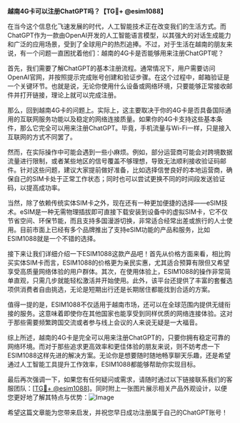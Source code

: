 **越南4G卡可以注册ChatGPT吗？【TG💪+ @esim1088】**

在当今这个信息化飞速发展的时代，人工智能技术正在改变我们的生活方式。而ChatGPT作为一款由OpenAI开发的人工智能语言模型，以其强大的对话生成能力和广泛的应用场景，受到了全球用户的热烈追捧。不过，对于生活在越南的朋友来说，有一个问题一直困扰着他们：越南的4G卡是否能够用来注册ChatGPT呢？

首先，我们需要了解ChatGPT的基本注册流程。通常情况下，用户需要访问OpenAI官网，并按照提示完成账号创建和验证步骤。在这个过程中，邮箱验证是一个关键环节。也就是说，无论你使用什么设备或网络环境，只要能够正常接收邮件并打开链接，理论上就可以完成注册。

那么，回到越南4G卡的问题上。实际上，这主要取决于你的4G卡是否具备国际通用的互联网服务功能以及稳定的网络连接质量。如果你的4G卡支持这些基本条件，那么它完全可以用来注册ChatGPT。毕竟，手机流量与Wi-Fi一样，只是接入互联网的方式不同罢了。

然而，在实际操作中可能会遇到一些小麻烦。例如，部分运营商可能会对跨境数据流量进行限制，或者某些地区的信号覆盖不够理想，导致无法顺利接收验证码邮件。针对这些问题，建议大家提前做好准备，比如选择信誉良好的本地运营商，确保自己的SIM卡处于正常工作状态；同时也可以尝试更换不同的时间段发送验证码，以提高成功率。

当然，除了依赖传统实体SIM卡之外，现在还有一种更加便捷的选择——eSIM技术。eSIM是一种无需物理插拔即可直接下载安装到设备中的虚拟SIM卡，它不仅节省空间、环保节能，而且支持多国漫游切换，非常适合经常出差或旅行的人士使用。目前市面上已经有多个品牌推出了支持eSIM功能的产品和服务，比如ESIM1088就是一个不错的选择。

接下来让我们详细介绍一下ESIM1088这款产品吧！首先从价格方面来看，相比购买实体SIM卡而言，ESIM1088的价格更为亲民实惠，尤其适合预算有限但又希望享受高质量网络体验的用户群体。其次，在使用体验上，ESIM1088的操作非常简单直观，只需几步就能轻松激活并开始使用。此外，该平台还提供了丰富的套餐选项供消费者自由挑选，无论是短期出行还是长期居住都能找到合适的方案。

值得一提的是，ESIM1088不仅适用于越南市场，还可以在全球范围内提供无缝衔接的服务。这意味着即使你在其他国家也能享受到同样优质的网络连接体验。这对于那些需要频繁跨国交流或者参与线上会议的人来说无疑是一大福音。

综上所述，越南的4G卡是完全可以用来注册ChatGPT的，只要你拥有稳定可靠的网络环境。而对于那些追求更高效率和更佳体验的朋友来说，则不妨考虑一下ESIM1088这样先进的解决方案。无论你是想要随时随地畅享聊天乐趣，还是希望通过人工智能工具提升工作效率，ESIM1088都能够帮助你实现目标。

最后再次强调一下，如果您有任何疑问或需求，请随时通过以下链接联系我们的客服团队：[[TG💪+ @esim1088](https://t.me/s/esim1088)]。同时附上一张图片展示相关产品外观设计，以便您更好地了解其特点与优势：![Image](https://i.postimg.cc/4NQfJmqS/Snipaste-2025-05-13-00-14-12.png) 

希望这篇文章能为您带来启发，并祝您早日成功注册属于自己的ChatGPT账号！